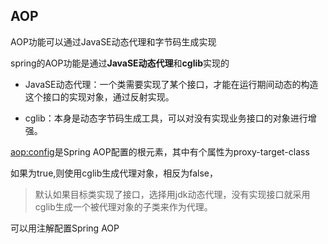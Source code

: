 ## AOP

AOP功能可以通过JavaSE动态代理和字节码生成实现

spring的AOP功能是通过**JavaSE动态代理**和**cglib**实现的

* JavaSE动态代理：一个类需要实现了某个接口，才能在运行期间动态的构造这个接口的实现对象，通过反射实现。

* cglib：本身是动态字节码生成工具，可以对没有实现业务接口的对象进行增强。


<aop:config>是Spring AOP配置的根元素，其中有个属性为proxy-target-class

如果为true,则使用cglib生成代理对象，相反为false，

>默认如果目标类实现了接口，选择用jdk动态代理，没有实现接口就采用cglib生成一个被代理对象的子类来作为代理。

可以用注解配置Spring AOP
